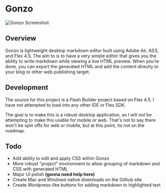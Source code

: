 # Gonzo

![Gonzo Screenshot](http://savagelook.com/blog/wp-content/uploads/2011/06/gonzo_example-e1308748863352.jpg)

## Overview
Gonzo is lightweight desktop markdown editor built using Adobe Air, AS3, and Flex 4.5.  The aim to is to have a very simple editor that gives you the ability to write markdown while viewing a live HTML preview.  When you're done, you can export the generated HTML and add the content directly to your blog or other web publishing target.

## Development
The source for this project is a Flash Builder project based on Flex 4.5.  I have not attempted to load into any other IDE or Flex SDK.  

The goal is to make this is a robust desktop application, so I will _not_ be attempting to make this usable for mobile or web.  That's not to say there won't be spin offs for web or mobile, but at this point, its not on the roadmap. 


## Todo
* Add ability to edit and apply CSS within Gonzo
* More robust "project" environment to allow grouping of markdown and CSS with generated HTML
* Major UI polish **(gonna need help here)**
* Create Mac and Windows native downloads on the Github site
* Create Wordpress-like buttons for adding markdown to highlighted text